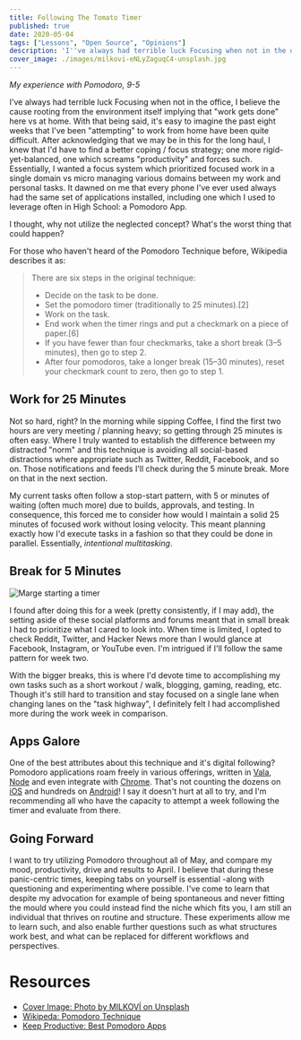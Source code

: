 ```yaml
---
title: Following The Tomato Timer
published: true
date: 2020-05-04
tags: ["Lessons", "Open Source", "Opinions"]
description: 'I''ve always had terrible luck Focusing when not in the office, I believe the cause rooting from the environment itself implying that "work gets done" here vs at home. With that being said, it''s easy to imagine the past eight weeks that I''ve been "attempting" to work from home have been quite difficult. After acknowledging that we may be in this for the long haul, I knew that I''d have to find a better coping / focus strategy; one more rigid-yet-balanced, one which screams "productivity" and forces such. Essentially, I wanted a focus system which prioritized focused work in a single domain vs micro managing various domains between my work and personal tasks. It dawned on me that every phone I''ve ever used always had the same set of applications installed, including one which I used to leverage often in High School: a Pomodoro App.'
cover_image: ./images/milkovi-eNLyZaguqC4-unsplash.jpg
---
```


_My experience with Pomodoro, 9-5_

I've always had terrible luck Focusing when not in the office, I believe the cause rooting from the environment itself implying that "work gets done" here vs at home. With that being said, it's easy to imagine the past eight weeks that I've been "attempting" to work from home have been quite difficult. After acknowledging that we may be in this for the long haul, I knew that I'd have to find a better coping / focus strategy; one more rigid-yet-balanced, one which screams "productivity" and forces such. Essentially, I wanted a focus system which prioritized focused work in a single domain vs micro managing various domains between my work and personal tasks. It dawned on me that every phone I've ever used always had the same set of applications installed, including one which I used to leverage often in High School: a Pomodoro App.

I thought, why not utilize the neglected concept? What's the worst thing that could happen?

For those who haven't heard of the Pomodoro Technique before, Wikipedia describes it as:

> There are six steps in the original technique:
>
> - Decide on the task to be done.
> - Set the pomodoro timer (traditionally to 25 minutes).[2]
> - Work on the task.
> - End work when the timer rings and put a checkmark on a piece of paper.[6]
> - If you have fewer than four checkmarks, take a short break (3–5 minutes), then go to step 2.
> - After four pomodoros, take a longer break (15–30 minutes), reset your checkmark count to zero, then go to step 1.

## Work for 25 Minutes

Not so hard, right? In the morning while sipping Coffee, I find the first two hours are very meeting / planning heavy; so getting through 25 minutes is often easy. Where I truly wanted to establish the difference between my distracted "norm" and this technique is avoiding all social-based distractions where appropriate such as Twitter, Reddit, Facebook, and so on. Those notifications and feeds I'll check during the 5 minute break. More on that in the next section.

My current tasks often follow a stop-start pattern, with 5 or minutes of waiting (often much more) due to builds, approvals, and testing. In consequence, this forced me to consider how would I maintain a solid 25 minutes of focused work without losing velocity. This meant planning exactly how I'd execute tasks in a fashion so that they could be done in parallel. Essentially, _intentional multitasking_.

## Break for 5 Minutes

![Marge starting a timer](https://media.giphy.com/media/3orieMd0OXjo8YU7GU/giphy.gif)

I found after doing this for a week (pretty consistently, if I may add), the setting aside of these social platforms and forums meant that in small break I had to prioritize what I cared to look into. When time is limited, I opted to check Reddit, Twitter, and Hacker News more than I would glance at Facebook, Instagram, or YouTube even. I'm intrigued if I'll follow the same pattern for week two.

With the bigger breaks, this is where I'd devote time to accomplishing my own tasks such as a short workout / walk, blogging, gaming, reading, etc. Though it's still hard to transition and stay focused on a single lane when changing lanes on the "task highway", I definitely felt I had accomplished more during the work week in comparison.

## Apps Galore

One of the best attributes about this technique and it's digital following? Pomodoro applications roam freely in various offerings, written in [Vala](https://github.com/codito/gnome-pomodoro), [Node](https://github.com/Splode/pomotroid) and even integrate with [Chrome](https://github.com/schmich/marinara). That's not counting the dozens on [iOS](https://itunes.apple.com/gb/app/focus-keeper-work-study-timer/id830466924?mt=8) and hundreds on [Android](https://play.google.com/store/apps/details?id=com.superelement.pomodoro&hl=en)! I say it doesn't hurt at all to try, and I'm recommending all who have the capacity to attempt a week following the timer and evaluate from there.


## Going Forward

I want to try utilizing Pomodoro throughout all of May, and compare my mood, productivity, drive and results to April. I believe that during these panic-centric times, keeping tabs on yourself is essential -along with questioning and experimenting where possible. I've come to learn that despite my advocation for example of being spontaneous and never fitting the mould where you could instead find the niche which fits you, I am still an individual that thrives on routine and structure. These experiments allow me to learn such, and also enable further questions such as what structures work best, and what can be replaced for different workflows and perspectives.

# Resources

- [Cover Image: Photo by MILKOVÍ on Unsplash](https://unsplash.com/photos/eNLyZaguqC4)
- [Wikipeda: Pomodoro Technique](https://en.wikipedia.org/wiki/Pomodoro_Technique)
- [Keep Productive: Best Pomodoro Apps](https://www.keepproductive.com/blog/best-pomodoro-timers-to-try)
